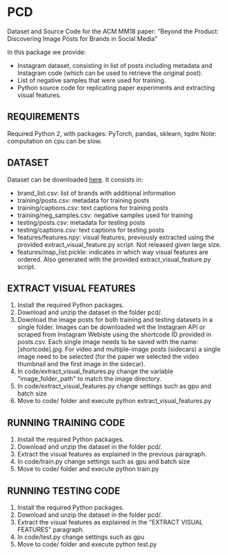 # PCD

Dataset and Source Code for the ACM MM18 paper: "Beyond the Product: Discovering Image Posts for Brands in Social Media"

In this package we provide:
* Instagram dataset, consisting in list of posts including metadata and Instagram code (which can be used to retrieve the original post).
* List of negative samples that were used for training.
* Python source code for replicating paper experiments and extracting visual features.


## REQUIREMENTS
Required Python 2, with packages: PyTorch, pandas, sklearn, tqdm
Note: computation on cpu can be slow.


## DATASET
Dataset can be downloaded [here](https://drive.google.com/file/d/1LtmuhaqKfHX-ExEt5FLPNYxThptS4obl/view?usp=sharing). It consists in:
* brand_list.csv: list of brands with additional information
* training/posts.csv: metadata for training posts 
* training/captions.csv: text captions for training posts 
* training/neg_samples.csv: negative samples used for training
* testing/posts.csv: metadata for testing posts 
* testing/captions.csv: text captions for testing posts 
* features/features.npy: visual features, previously extracted using the provided extract_visual_feature.py script. Not released given large size.
* features/map_list.pickle: indicates in which way visual features are ordered. Also generated with the provided extract_visual_feature.py script.


## EXTRACT VISUAL FEATURES
1. Install the required Python packages.
2. Download and unzip the dataset in the folder pcd/.
3. Download the image posts for both training and testing datasets in a single folder. Images can be downloaded wit the Instagram API or scraped from Instagram Webiste using the shortcode ID provided in posts.csv. Each single image needs to be saved with the name: [shortcode].jpg. For video and multiple-image posts (sidecars) a single image need to be selected (for the paper we selected the video thumbnail and the first image in the sidecar).
4. In code/extract_visual_features.py change the variable "image_folder_path" to match the image directory.
5. In code/extract_visual_features.py change settings such as gpu and batch size
6. Move to code/ folder and execute python extract_visual_features.py


## RUNNING TRAINING CODE
1. Install the required Python packages.
2. Download and unzip the dataset in the folder pcd/.
3. Extract the visual features as explained in the previous paragraph.
4. In code/train.py change settings such as gpu and batch size
5. Move to code/ folder and execute python train.py


## RUNNING TESTING CODE
1. Install the required Python packages.
2. Download and unzip the dataset in the folder pcd/.
3. Extract the visual features as explained in the "EXTRACT VISUAL FEATURES" paragraph.
4. In code/test.py change settings such as gpu
5. Move to code/ folder and execute python test.py